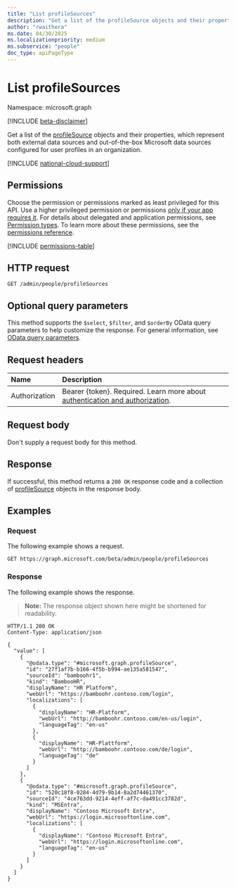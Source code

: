 ```yaml
---
title: "List profileSources"
description: "Get a list of the profileSource objects and their properties, which represent both external data sources and out-of-the-box Microsoft data sources configured for user profiles in an organization."
author: "rwaithera"
ms.date: 04/30/2025
ms.localizationpriority: medium
ms.subservice: "people"
doc_type: apiPageType
---
```


# List profileSources

Namespace: microsoft.graph

[!INCLUDE [beta-disclaimer](../../includes/beta-disclaimer.md)]

Get a list of the [profileSource](../resources/profilesource.md) objects and their properties, which represent both external data sources and out-of-the-box Microsoft data sources configured for user profiles in an organization.

[!INCLUDE [national-cloud-support](../../includes/global-only.md)]

## Permissions

Choose the permission or permissions marked as least privileged for this API. Use a higher privileged permission or permissions [only if your app requires it](/graph/permissions-overview#best-practices-for-using-microsoft-graph-permissions). For details about delegated and application permissions, see [Permission types](/graph/permissions-overview#permission-types). To learn more about these permissions, see the [permissions reference](/graph/permissions-reference).

<!-- { "blockType": "permissions", "name": "peopleadminsettings_list_profilesources" } -->
[!INCLUDE [permissions-table](../includes/permissions/peopleadminsettings-list-profilesources-permissions.md)]

## HTTP request

<!-- {
  "blockType": "ignored"
}
-->
``` http
GET /admin/people/profileSources
```

## Optional query parameters

This method supports the `$select`, `$filter`, and `$orderBy` OData query parameters to help customize the response. For general information, see [OData query parameters](/graph/query-parameters).

## Request headers

|Name|Description|
|:---|:---|
|Authorization|Bearer {token}. Required. Learn more about [authentication and authorization](/graph/auth/auth-concepts).|

## Request body

Don't supply a request body for this method.

## Response

If successful, this method returns a `200 OK` response code and a collection of [profileSource](../resources/profilesource.md) objects in the response body.

## Examples

### Request

The following example shows a request.
<!-- {
  "blockType": "request",
  "name": "list_profilesource"
}
-->
``` http
GET https://graph.microsoft.com/beta/admin/people/profileSources
```

### Response

The following example shows the response.
>**Note:** The response object shown here might be shortened for readability.
<!-- {
  "blockType": "response",
  "truncated": true,
  "@odata.type": "microsoft.graph.profileSource"
}
-->
``` http
HTTP/1.1 200 OK
Content-Type: application/json

{
  "value": [
    {
      "@odata.type": "#microsoft.graph.profileSource",
      "id": "27f1af7b-b166-4f5b-b994-ae135a581547",
      "sourceId": "bamboohr1",
      "kind": "BambooHR",
      "displayName": "HR Platform",
      "webUrl": "https://bamboohr.contoso.com/login",
      "localizations": [
        {
          "displayName": "HR-Platform",
          "webUrl": "http://bamboohr.contoso.com/en-us/login",
          "languageTag": "en-us"
        },
        {
          "displayName": "HR-Plattform",
          "webUrl": "http://bamboohr.contoso.com/de/login",
          "languageTag": "de"
        }
      ]
    },
    {
      "@odata.type": "#microsoft.graph.profileSource",
      "id": "520c18f8-0284-4d79-9b14-8a2d74461370",
      "sourceId": "4ce763dd-9214-4eff-af7c-da491cc3782d",
      "kind": "MSEntra",
      "displayName": "Contoso Microsoft Entra",
      "webUrl": "https://login.microsoftonline.com",
      "localizations": [
        {
          "displayName": "Contoso Microsoft Entra",
          "webUrl": "https://login.microsoftonline.com",
          "languageTag": "en-us"
        }
      ]
    }
  ]
}
```
